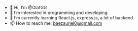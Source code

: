 - 👋 Hi, I’m @OlafGG
- 👀 I’m interested in programming and developing
- 🌱 I’m currently learning React.js, express.js, a lot of backend
- 📫 How to reach me: baezauriel0@gmail.com

<!---
OlafGG/OlafGG is a ✨ special ✨ repository because its `README.md` (this file) appears on your GitHub profile.
You can click the Preview link to take a look at your changes.
--->
